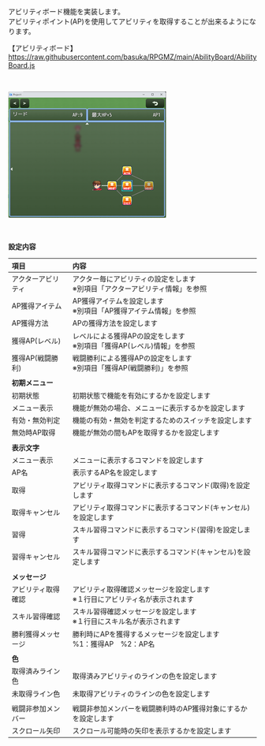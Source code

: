 アビリティボード機能を実装します。</br>
アビリティポイント(AP)を使用してアビリティを取得することが出来るようになります。</br>

【アビリティボード】</br>
https://raw.githubusercontent.com/basuka/RPGMZ/main/AbilityBoard/AbilityBoard.js</br>

</br>

![Image](/AbilityBoard/image/image1.png)</br>

</br>

<B>設定内容</B></br>

| 項目 | 内容 |
| :--- | :--- |
|アクターアビリティ|アクター毎にアビリティの設定をします</br>※別項目「アクターアビリティ情報」を参照|
|AP獲得アイテム|AP獲得アイテムを設定します</br>※別項目「AP獲得アイテム情報」を参照|
|AP獲得方法|APの獲得方法を設定します|
|獲得AP(レベル)|レベルによる獲得APの設定をします</br>※別項目「獲得AP(レベル)情報」を参照|
|獲得AP(戦闘勝利)|戦闘勝利による獲得APの設定をします</br>※別項目「獲得AP(戦闘勝利)」を参照|
|||
|<B>初期メニュー</B>||
|初期状態|初期状態で機能を有効にするかを設定します|
|メニュー表示|機能が無効の場合、メニューに表示するかを設定します|
|有効・無効判定|機能の有効・無効を判定するためのスイッチを設定します|
|無効時AP取得|機能が無効の間もAPを取得するかを設定します|
|||
|<B>表示文字</B>||
|メニュー表示|メニューに表示するコマンドを設定します|
|AP名|表示するAP名を設定します|
|取得|アビリティ取得コマンドに表示するコマンド(取得)を設定します|
|取得キャンセル|アビリティ取得コマンドに表示するコマンド(キャンセル)を設定します|
|習得|スキル習得コマンドに表示するコマンド(習得)を設定します|
|習得キャンセル|スキル習得コマンドに表示するコマンド(キャンセル)を設定します|
|||
|<B>メッセージ</B>||
|アビリティ取得確認|アビリティ取得確認メッセージを設定します</br>※１行目にアビリティ名が表示されます|
|スキル習得確認|スキル習得確認メッセージを設定します</br>※１行目にスキル名が表示されます|
|勝利獲得メッセージ|勝利時にAPを獲得するメッセージを設定します</br>%1：獲得AP　%2：AP名|
|||
|<B>色</B>||
|取得済みライン色|取得済みアビリティのラインの色を設定します|
|未取得ライン色|未取得アビリティのラインの色を設定します|
|||
|戦闘非参加メンバー|戦闘非参加メンバーを戦闘勝利時のAP獲得対象にするかを設定します|
|スクロール矢印|スクロール可能時の矢印を表示するかを設定します|
